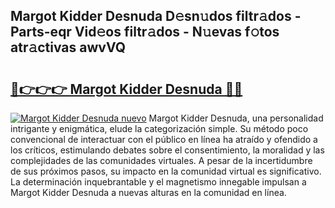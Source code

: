 ## Margot Kidder Desnuda D𝚎sn𝚞dos filtr𝚊dos - Parts-eqr Vid𝚎os filtr𝚊dos - N𝚞evas f𝚘tos atr𝚊ctivas awvVQ

# <h2><a href="http://mbbw5v.tromn.icu/?c=Margot+Kidder+Desnuda">🔗👉👉👉 Margot Kidder Desnuda 🔗🔗</a></h2>

[![Margot Kidder Desnuda nuevo](https://i.imgur.com/pEAQMta.gif)](http://mbbw5v.tromn.icu/?c=Margot+Kidder+Desnuda)
Margot Kidder Desnuda, una personalidad intrigante y enigmática, elude la categorización simple. Su método poco convencional de interactuar con el público en línea ha atraído y ofendido a los críticos, estimulando debates sobre el consentimiento, la moralidad y las complejidades de las comunidades virtuales. A pesar de la incertidumbre de sus próximos pasos, su impacto en la comunidad virtual es significativo. La determinación inquebrantable y el magnetismo innegable impulsan a Margot Kidder Desnuda a nuevas alturas en la comunidad en línea.
